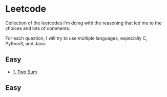 # Leetcode

Collection of the leetcodes I'm doing with the reasoning that led me to the choices and lots of comments.

For each question, I will try to use multiple languages, especially C, Python3, and Java.

## Easy

- [1.  Two Sum](https://github.com/cicixgliamici/leetcode/tree/main/0001.Two%20Sum)

## Easy
